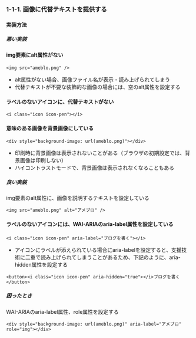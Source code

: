 ### 1-1-1. 画像に代替テキストを提供する

#### 実装方法

##### 悪い実装

#### img要素にalt属性がない
```
<img src="ameblo.png" />
```
- alt属性がない場合、画像ファイル名が表示・読み上げられてしまう
- 代替テキストが不要な装飾的な画像の場合には、空のalt属性を設定する

#### ラベルのないアイコンに、代替テキストがない
```
<i class="icon icon-pen"></i>
```

#### 意味のある画像を背景画像にしている
```
<div style="background-image: url(ameblo.png)"></div>
```
- 印刷時に背景画像は表示されないことがある（ブラウザの初期設定では、背景画像は印刷しない）
- ハイコントラストモードで、背景画像は表示されなくなることもある

##### 良い実装

img要素のalt属性に、画像を説明するテキストを設定している
```
<img src="ameblo.png" alt="アメブロ" />
```

#### ラベルのないアイコンには、WAI-ARIAのaria-label属性を設定している
```
<i class="icon icon-pen" aria-label="ブログを書く"></i>
```
- アイコンにラベルが添えられている場合にaria-labelを設定すると、支援技術に二重で読み上げられてしまうことがあるため、下記のように、aria-hidden属性を設定する
```
<button><i class="icon icon-pen" aria-hidden="true"></i>ブログを書く</button>
```

##### 困ったとき

WAI-ARIAのaria-label属性、role属性を設定する
```
<div style="background-image: url(ameblo.png)" aria-label="アメブロ" role="img"></div>
```
